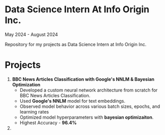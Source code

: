 # Data Science Intern At Info Origin Inc.
May 2024 - August 2024

Repository for my projects as Data Science Intern at Info Origin Inc.

# Projects

1. **BBC News Articles Classification with Google's NNLM & Bayesian Optimization**
   - Developed a custom neural network architecture from scratch for BBC News Articles Classification.
   - Used **Google's NNLM** model for text embeddings.
   - Observed model behavior across various batch sizes, epochs, and learning rates
   - Optimized model hyperparameters with **bayesian optimizaiton**.
   - Highest Accuracy - **96.4%**
2. 
